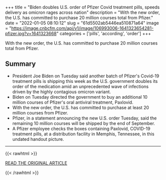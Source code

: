 +++
title = "Biden doubles U.S. order of Pfizer Covid treatment pills, speeds delivery as omicron rages across nation"
description = "With the new order, the U.S. has committed to purchase 20 million courses total from Pfizer."
date = "2022-01-05 08:10:12"
slug = "61d5502ab5446ea510871a64"
image = "https://image.cnbcfm.com/api/v1/image/106993006-1641323654281-pfizer.jpg?v=1641323668"
categories = ['pills', 'according', 'order']
+++

With the new order, the U.S. has committed to purchase 20 million courses total from Pfizer.

## Summary

- President Joe Biden on Tuesday said another batch of Pfizer's Covid-19 treatment pills is shipping this week as the U.S. government doubles its order of the medication amid an unprecedented wave of infections driven by the highly contagious omicron variant.
- Biden on Tuesday directed the government to buy an additional 10 million courses of Pfizer's oral antiviral treatment, Paxlovid.
- With the new order, the U.S. has committed to purchase at least 20 million courses from Pfizer.
- Pfizer, in a statement announcing the new U.S. order Tuesday, said the remaining 10 million courses will be shipped by the end of September.
- A Pfizer employee checks the boxes containing Paxlovid, COVID-19 treatment pills, at a distribution facility in Memphis, Tennessee, in this undated handout picture.

---

{{< rawhtml >}}
  <p class="article-category">
    <a target="_blank" href="https://www.cnbc.com/2022/01/04/biden-doubles-us-order-of-pfizer-covid-treatment-pills-speeds-delivery-as-omicron-rages.html">READ THE ORIGINAL ARTICLE</a>
  </p>
{{< /rawhtml >}}
